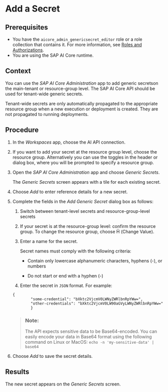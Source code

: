 <!-- loioe5cce06c8662434abaee27e77b748259 -->

<link rel="stylesheet" type="text/css" href="css/sap-icons.css"/>

# Add a Secret



<a name="loioe5cce06c8662434abaee27e77b748259__prereq_bsm_2mx_rxb"/>

## Prerequisites

-   You have the `aicore_admin_genericsecret_editor` role or a role collection that contains it. For more information, see [Roles and Authorizations](https://help.sap.com/docs/ai-launchpad/sap-ai-launchpad/roles-and-authorizations).
-   You are using the SAP AI Core runtime.



<a name="loioe5cce06c8662434abaee27e77b748259__context_k5q_fmx_rxb"/>

## Context

You can use the *SAP AI Core Administration* app to add generic secretson the main-tenant or resource-group level. The SAP AI Core API should be used for tenant-wide generic secrets.

Tenant-wide secrets are only automatically propagated to the appropriate resource group when a new execution or deployment is created. They are not propagated to running deployments.



<a name="loioe5cce06c8662434abaee27e77b748259__steps_qcc_gmx_rxb"/>

## Procedure

1.  In the *Workspaces* app, choose the AI API connection.

2.  If you want to add your secret at the resource group level, choose the resource group. Alternatively you can use the toggles in the header or dialog box, where you will be prompted to specify a resource group.

3.  Open the *SAP AI Core Administration* app and choose *Generic Secrets*.

    The *Generic Secrets* screen appears with a tile for each existing secret.

4.  Choose *Add* to enter reference details for a new secret.

5.  Complete the fields in the *Add Generic Secret* dialog box as follows:

    1.  Switch between tenant-level secrets and resource-group-level secrets

    2.  If your secret is at the resource-group level: confirm the resource group. To change the resource group, choose <span class="SAP-icons-V5"></span> \(Change Value\).

    3.  Enter a name for the secret.

        Secret names must comply with the following criteria:

        -   Contain only lowercase alphanumeric characters, hyphens \(-\), or numbers

        -   Do not start or end with a hyphen \(-\)


    4.  Enter the secret in `JSON` format. For example:


    ```
    {
    		"some-credential": "bXktc2VjcmV0LWNyZWRlbnRpYWw=",
    		"other-credentials": "bXktc2VjcmV0LW90aGVyLWNyZWRlbnRpYWw="
    		}
    ```

    > ### Note:  
    > The API expects sensitive data to be Base64-encoded. You can easily encode your data in Base64 format using the following command on Linux or MacOS: `echo -n 'my-sensitive-data' | base64`

6.  Choose *Add* to save the secret details.




<a name="loioe5cce06c8662434abaee27e77b748259__result_s1w_gmx_rxb"/>

## Results

The new secret appears on the *Generic Secrets* screen.

